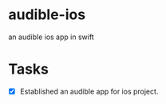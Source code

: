 # audible-ios
an audible ios app in swift

# Tasks
- [x] Established an audible app for ios project.

